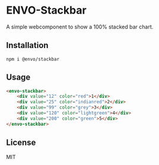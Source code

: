 # ENVO-Stackbar

A simple webcomponent to show a 100% stacked bar chart.

## Installation

```
npm i @envo/stackbar
```

## Usage

<!--
```
<custom-element-demo>
  <template>
    <script src="dist/envo-stackbar.js"></script>
    <envo-stackbar>
        <div value="12" color="red">1</div>
        <div value="25" color="indianred">2</div>
        <div value="99" color="grey">3</div>
        <div value="120" color="lightgreen">4</div>
        <div value="200" color="green">5</div>
    </envo-stackbar>
  </template>
</custom-element-demo>
```
-->
```html
<envo-stackbar>
    <div value="12" color="red">1</div>
    <div value="25" color="indianred">2</div>
    <div value="99" color="grey">3</div>
    <div value="120" color="lightgreen">4</div>
    <div value="200" color="green">5</div>
</envo-stackbar>
```


## License

MIT